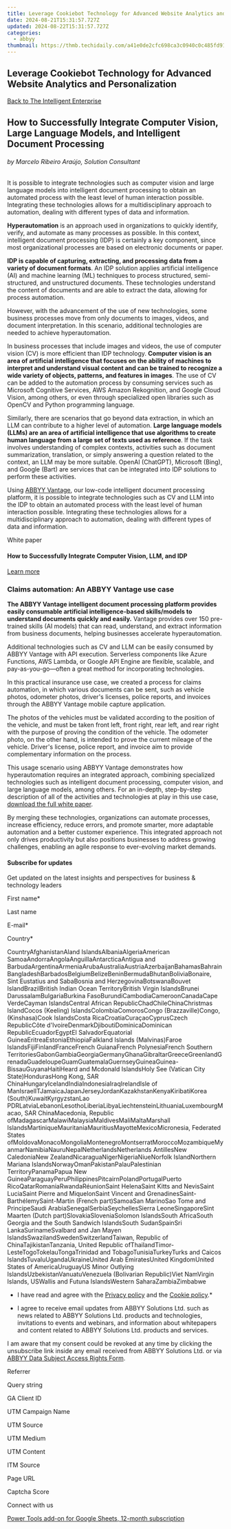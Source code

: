 ```yaml
---
title: Leverage Cookiebot Technology for Advanced Website Analytics and Personalization
date: 2024-08-21T15:31:57.727Z
updated: 2024-08-22T15:31:57.727Z
categories:
  - abbyy
thumbnail: https://thmb.techidaily.com/a41e0de2cfc698ca3c0940c0c485fd915185405a99674b771fae0aecdd94d3b1.jpg
---
```


## Leverage Cookiebot Technology for Advanced Website Analytics and Personalization

[Back to The Intelligent Enterprise](https://tools.techidaily.com/abbyy/products/)

## How to Successfully Integrate Computer Vision, Large Language Models, and Intelligent Document Processing

###### by Marcelo Ribeiro Araújo, Solution Consultant

It is possible to integrate technologies such as computer vision and large language models into intelligent document processing to obtain an automated process with the least level of human interaction possible. Integrating these technologies allows for a multidisciplinary approach to automation, dealing with different types of data and information.

**Hyperautomation** is an approach used in organizations to quickly identify, verify, and automate as many processes as possible. In this context, intelligent document processing (IDP) is certainly a key component, since most organizational processes are based on electronic documents or paper.

**IDP is capable of capturing, extracting, and processing data from a variety of document formats**. An IDP solution applies artificial intelligence (AI) and machine learning (ML) techniques to process structured, semi-structured, and unstructured documents. These technologies understand the content of documents and are able to extract the data, allowing for process automation.

However, with the advancement of the use of new technologies, some business processes move from only documents to images, videos, and document interpretation. In this scenario, additional technologies are needed to achieve hyperautomation.

In business processes that include images and videos, the use of computer vision (CV) is more efficient than IDP technology. **Computer vision is an area of artificial intelligence that focuses on the ability of machines to interpret and understand visual content and can be trained to recognize a wide variety of objects, patterns, and features in images**. The use of CV can be added to the automation process by consuming services such as Microsoft Cognitive Services, AWS Amazon Rekognition, and Google Cloud Vision, among others, or even through specialized open libraries such as OpenCV and Python programming language.

Similarly, there are scenarios that go beyond data extraction, in which an LLM can contribute to a higher level of automation. **Large language models (LLMs) are an area of artificial intelligence that use algorithms to create human language from a large set of texts used as reference**. If the task involves understanding of complex contexts, activities such as document summarization, translation, or simply answering a question related to the context, an LLM may be more suitable. OpenAI (ChatGPT), Microsoft (Bing), and Google (Bart) are services that can be integrated into IDP solutions to perform these activities.

Using [ABBYY Vantage](https://tools.techidaily.com/abbyy/products/), our low-code intelligent document processing platform, it is possible to integrate technologies such as CV and LLM into the IDP to obtain an automated process with the least level of human interaction possible. Integrating these technologies allows for a multidisciplinary approach to automation, dealing with different types of data and information.

White paper

#### How to Successfully Integrate Computer Vision, LLM, and IDP

[Learn more](https://tools.techidaily.com/abbyy/products/)

### Claims automation: An ABBYY Vantage use case

**The ABBYY Vantage intelligent document processing platform provides easily consumable artificial intelligence-based skills/models to understand documents quickly and easily.** Vantage provides over 150 pre-trained skills (AI models) that can read, understand, and extract information from business documents, helping businesses accelerate hyperautomation.

Additional technologies such as CV and LLM can be easily consumed by ABBYY Vantage with API execution. Serverless components like Azure Functions, AWS Lambda, or Google API Engine are flexible, scalable, and pay-as-you-go—often a great method for incorporating technologies.

In this practical insurance use case, we created a process for claims automation, in which various documents can be sent, such as vehicle photos, odometer photos, driver's licenses, police reports, and invoices through the ABBYY Vantage mobile capture application.

The photos of the vehicles must be validated according to the position of the vehicle, and must be taken front left, front right, rear left, and rear right with the purpose of proving the condition of the vehicle. The odometer photo, on the other hand, is intended to prove the current mileage of the vehicle. Driver's license, police report, and invoice aim to provide complementary information on the process.

This usage scenario using ABBYY Vantage demonstrates how hyperautomation requires an integrated approach, combining specialized technologies such as intelligent document processing, computer vision, and large language models, among others. For an in-depth, step-by-step description of all of the activities and technologies at play in this use case, [download the full white paper](https://tools.techidaily.com/abbyy/products/).

By merging these technologies, organizations can automate processes, increase efficiency, reduce errors, and promote smarter, more adaptable automation and a better customer experience. This integrated approach not only drives productivity but also positions businesses to address growing challenges, enabling an agile response to ever-evolving market demands.

#### Subscribe for updates

Get updated on the latest insights and perspectives for business & technology leaders

First name\*

Last name

E-mail\*

Сountry\*

СountryAfghanistanAland IslandsAlbaniaAlgeriaAmerican SamoaAndorraAngolaAnguillaAntarcticaAntigua and BarbudaArgentinaArmeniaArubaAustraliaAustriaAzerbaijanBahamasBahrainBangladeshBarbadosBelgiumBelizeBeninBermudaBhutanBoliviaBonaire, Sint Eustatius and SabaBosnia and HerzegovinaBotswanaBouvet IslandBrazilBritish Indian Ocean TerritoryBritish Virgin IslandsBrunei DarussalamBulgariaBurkina FasoBurundiCambodiaCameroonCanadaCape VerdeCayman IslandsCentral African RepublicChadChileChinaChristmas IslandCocos (Keeling) IslandsColombiaComorosCongo (Brazzaville)Congo, (Kinshasa)Cook IslandsCosta RicaCroatiaCuraçaoCyprusCzech RepublicCôte d'IvoireDenmarkDjiboutiDominicaDominican RepublicEcuadorEgyptEl SalvadorEquatorial GuineaEritreaEstoniaEthiopiaFalkland Islands (Malvinas)Faroe IslandsFijiFinlandFranceFrench GuianaFrench PolynesiaFrench Southern TerritoriesGabonGambiaGeorgiaGermanyGhanaGibraltarGreeceGreenlandGrenadaGuadeloupeGuamGuatemalaGuernseyGuineaGuinea-BissauGuyanaHaitiHeard and Mcdonald IslandsHoly See (Vatican City State)HondurasHong Kong, SAR ChinaHungaryIcelandIndiaIndonesiaIraqIrelandIsle of ManIsraelITJamaicaJapanJerseyJordanKazakhstanKenyaKiribatiKorea (South)KuwaitKyrgyzstanLao PDRLatviaLebanonLesothoLiberiaLibyaLiechtensteinLithuaniaLuxembourgMacao, SAR ChinaMacedonia, Republic ofMadagascarMalawiMalaysiaMaldivesMaliMaltaMarshall IslandsMartiniqueMauritaniaMauritiusMayotteMexicoMicronesia, Federated States ofMoldovaMonacoMongoliaMontenegroMontserratMoroccoMozambiqueMyanmarNamibiaNauruNepalNetherlandsNetherlands AntillesNew CaledoniaNew ZealandNicaraguaNigerNigeriaNiueNorfolk IslandNorthern Mariana IslandsNorwayOmanPakistanPalauPalestinian TerritoryPanamaPapua New GuineaParaguayPeruPhilippinesPitcairnPolandPortugalPuerto RicoQatarRomaniaRwandaRéunionSaint HelenaSaint Kitts and NevisSaint LuciaSaint Pierre and MiquelonSaint Vincent and GrenadinesSaint-BarthélemySaint-Martin (French part)SamoaSan MarinoSao Tome and PrincipeSaudi ArabiaSenegalSerbiaSeychellesSierra LeoneSingaporeSint Maarten (Dutch part)SlovakiaSloveniaSolomon IslandsSouth AfricaSouth Georgia and the South Sandwich IslandsSouth SudanSpainSri LankaSurinameSvalbard and Jan Mayen IslandsSwazilandSwedenSwitzerlandTaiwan, Republic of ChinaTajikistanTanzania, United Republic ofThailandTimor-LesteTogoTokelauTongaTrinidad and TobagoTunisiaTurkeyTurks and Caicos IslandsTuvaluUgandaUkraineUnited Arab EmiratesUnited KingdomUnited States of AmericaUruguayUS Minor Outlying IslandsUzbekistanVanuatuVenezuela (Bolivarian Republic)Viet NamVirgin Islands, USWallis and Futuna IslandsWestern SaharaZambiaZimbabwe

* I have read and agree with the [Privacy policy](https://tools.techidaily.com/abbyy/products/) and the [Cookie policy](https://tools.techidaily.com/abbyy/products/).\*

* I agree to receive email updates from ABBYY Solutions Ltd. such as news related to ABBYY Solutions Ltd. products and technologies, invitations to events and webinars, and information about whitepapers and content related to ABBYY Solutions Ltd. products and services.  
    
I am aware that my consent could be revoked at any time by clicking the unsubscribe link inside any email received from ABBYY Solutions Ltd. or via [ABBYY Data Subject Access Rights Form](https://tools.techidaily.com/abbyy/products/).

Referrer

Query string

GA Client ID

UTM Campaign Name

UTM Source

UTM Medium

UTM Content

ITM Source

Page URL

Captcha Score

Connect with us

<ins class="adsbygoogle"
     style="display:block"
     data-ad-format="autorelaxed"
     data-ad-client="ca-pub-7571918770474297"
     data-ad-slot="1223367746"></ins>



<ins class="adsbygoogle"
     style="display:block"
     data-ad-client="ca-pub-7571918770474297"
     data-ad-slot="8358498916"
     data-ad-format="auto"
     data-full-width-responsive="true"></ins>



<!-- affiliate ads begin -->
<a href="https://secure.2checkout.com/order/checkout.php?PRODS=4721564&QTY=1&AFFILIATE=108875&CART=1">Power Tools add-on for Google Sheets, 12-month subscription</a>
<!-- affiliate ads end -->